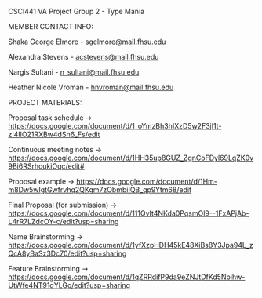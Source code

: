 CSCI441 VA Project Group 2 - Type Mania



MEMBER CONTACT INFO:

Shaka George Elmore - sgelmore@mail.fhsu.edu

Alexandra Stevens - acstevens@mail.fhsu.edu

Nargis Sultani - n_sultani@mail.fhsu.edu

Heather Nicole Vroman - hnvroman@mail.fhsu.edu



PROJECT MATERIALS:

Proposal task schedule -> https://docs.google.com/document/d/1_oYmzBh3hIXzD5w2F3jI1t-zI4IlO21RXBw4dSn6_Fs/edit

Continuous meeting notes -> https://docs.google.com/document/d/1HH35up8GUZ_ZgnCoFDyl69LqZK0v9Bi6RSrhoukiOqc/edit#

Proposal example -> https://docs.google.com/document/d/1Hm-m8Dw5wIgtGwfrvhq2QKgm7zObmbiIQB_qp9Ytm68/edit

Final Proposal (for submission) -> https://docs.google.com/document/d/111QvIt4NKda0PqsmOl9--1FxAPjAb-L4rR7LZdcOY-c/edit?usp=sharing

Name Brainstorming -> https://docs.google.com/document/d/1yfXzpHDH45kE48XiBs8Y3Jpa94L_zQcA8yBaSz3Dc70/edit?usp=sharing

Feature Brainstorming -> https://docs.google.com/document/d/1qZRRdifP9da9eZNJtDfKd5Nbihw-UtWfe4NT91dYLGo/edit?usp=sharing
